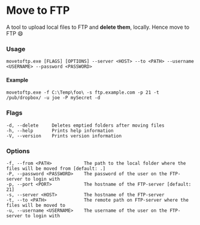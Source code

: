 # Move to FTP

A tool to upload local files to FTP and **delete them**, locally. Hence move to FTP :smile:

### Usage
    movetoftp.exe [FLAGS] [OPTIONS] --server <HOST> --to <PATH> --username <USERNAME> --password <PASSWORD>

#### Example
    movetoftp.exe -f C:\Temp\foo\ -s ftp.example.com -p 21 -t /pub/dropbox/ -u joe -P mySecret -d

### Flags
    -d, --delete     Deletes emptied folders after moving files
    -h, --help       Prints help information
    -V, --version    Prints version information

### Options
    -f, --from <PATH>            The path to the local folder where the files will be moved from [default: .]
    -P, --password <PASSWORD>    The password of the user on the FTP-server to login with
    -p, --port <PORT>            The hostname of the FTP-server [default: 21]
    -s, --server <HOST>          The hostname of the FTP-server
    -t, --to <PATH>              The remote path on FTP-server where the files will be moved to
    -u, --username <USERNAME>    The username of the user on the FTP-server to login with
